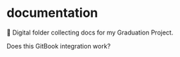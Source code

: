 # documentation
📁 Digital folder collecting docs for my Graduation Project.

Does this GitBook integration work?